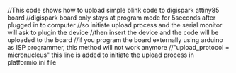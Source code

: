 //This code shows how to upload simple blink code to digispark attiny85 board
//digispark board only stays at program mode for 5seconds after plugged in to computer
//so initiate upload process and the serial monitor will ask to plugin the device
//then insert the device and the code will be uploaded to the board
//if you program the board externally using arduino as ISP programmer, this method will not work anymore
//"upload_protocol = micronucleus" this line is added to initiate the upload process in platformio.ini file
